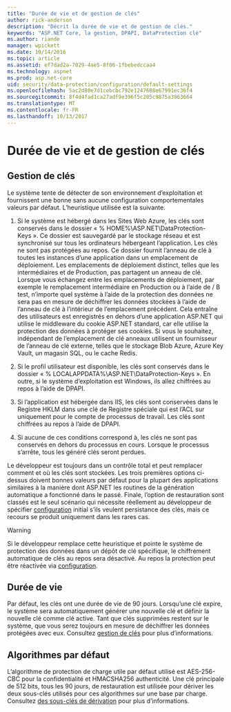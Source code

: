 ```yaml
---
title: "Durée de vie et de gestion de clés"
author: rick-anderson
description: "Décrit la durée de vie et de gestion de clés."
keywords: "ASP.NET Core, la gestion, DPAPI, DataProtection clé"
ms.author: riande
manager: wpickett
ms.date: 10/14/2016
ms.topic: article
ms.assetid: ef7dad2a-7029-4ae5-8f06-1fbebedccaa4
ms.technology: aspnet
ms.prod: asp.net-core
uid: security/data-protection/configuration/default-settings
ms.openlocfilehash: 5ac2d80e7d1cebcbc792e1247608e67991ec36f4
ms.sourcegitcommit: 8f4d4fad1ca27adf9e396f5c205c9875a3963664
ms.translationtype: MT
ms.contentlocale: fr-FR
ms.lasthandoff: 10/13/2017
---
```

# <a name="key-management-and-lifetime"></a>Durée de vie et de gestion de clés

<a name="data-protection-default-settings"></a>

## <a name="key-management"></a>Gestion de clés

Le système tente de détecter de son environnement d’exploitation et fournissent une bonne sans aucune configuration comportementales valeurs par défaut. L’heuristique utilisée est la suivante.

1. Si le système est hébergé dans les Sites Web Azure, les clés sont conservés dans le dossier « % HOME%\ASP.NET\DataProtection-Keys ». Ce dossier est sauvegardé par le stockage réseau et est synchronisé sur tous les ordinateurs hébergeant l’application. Les clés ne sont pas protégées au repos. Ce dossier fournit l’anneau de clé à toutes les instances d’une application dans un emplacement de déploiement. Les emplacements de déploiement distinct, telles que les intermédiaires et de Production, pas partagent un anneau de clé. Lorsque vous échangez entre les emplacements de déploiement, par exemple le remplacement intermédiaire en Production ou à l’aide de / B test, n’importe quel système à l’aide de la protection des données ne sera pas en mesure de déchiffrer les données stockées à l’aide de l’anneau de clé à l’intérieur de l’emplacement précédent. Cela entraîne des utilisateurs est enregistrés en dehors d’une application ASP.NET qui utilise le middleware du cookie ASP.NET standard, car elle utilise la protection des données à protéger ses cookies. Si vous le souhaitez, indépendant de l’emplacement de clé anneaux utilisent un fournisseur de l’anneau de clé externe, telles que le stockage Blob Azure, Azure Key Vault, un magasin SQL, ou le cache Redis.

2. Si le profil utilisateur est disponible, les clés sont conservés dans le dossier « % LOCALAPPDATA%\ASP.NET\DataProtection-Keys ». En outre, si le système d’exploitation est Windows, ils allez chiffrées au repos à l’aide de DPAPI.

3. Si l’application est hébergée dans IIS, les clés sont conservées dans le Registre HKLM dans une clé de Registre spéciale qui est l’ACL sur uniquement pour le compte de processus de travail. Les clés sont chiffrées au repos à l’aide de DPAPI.

4. Si aucune de ces conditions correspond à, les clés ne sont pas conservés en dehors du processus en cours. Lorsque le processus s’arrête, tous les généré clés seront perdues.

Le développeur est toujours dans un contrôle total et peut remplacer comment et où les clés sont stockées. Les trois premières options ci-dessus doivent bonnes valeurs par défaut pour la plupart des applications similaires à la manière dont ASP.NET <machineKey> les routines de la génération automatique a fonctionné dans le passé. Finale, l’option de restauration sont classés est le seul scénario qui nécessite réellement au développeur de spécifier [configuration](overview.md) initial s’ils veulent persistance des clés, mais ce recours se produit uniquement dans les rares cas.

>[!WARNING]
> Si le développeur remplace cette heuristique et pointe le système de protection des données dans un dépôt de clé spécifique, le chiffrement automatique de clés au repos sera désactivé. Au repos la protection peut être réactivée via [configuration](overview.md).

## <a name="key-lifetime"></a>Durée de vie

Par défaut, les clés ont une durée de vie de 90 jours. Lorsqu’une clé expire, le système sera automatiquement générer une nouvelle clé et définir la nouvelle clé comme clé active. Tant que clés supprimées restent sur le système, que vous serez toujours en mesure de déchiffrer les données protégées avec eux. Consultez [gestion de clés](../implementation/key-management.md#data-protection-implementation-key-management-expiration) pour plus d’informations.

## <a name="default-algorithms"></a>Algorithmes par défaut

L’algorithme de protection de charge utile par défaut utilisé est AES-256-CBC pour la confidentialité et HMACSHA256 authenticité. Une clé principale de 512 bits, tous les 90 jours, de restauration est utilisée pour dériver les deux sous-clés utilisés pour ces algorithmes sur une base par charge. Consultez [des sous-clés de dérivation](../implementation/subkeyderivation.md#data-protection-implementation-subkey-derivation-aad) pour plus d’informations.

